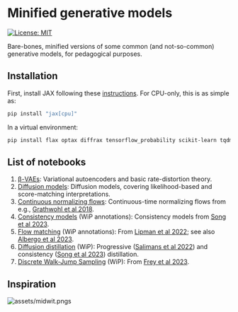# Minified generative models

[![License: MIT](https://img.shields.io/badge/License-MIT-red.svg)](https://opensource.org/licenses/MIT)

Bare-bones, minified versions of some common (and not-so-common) generative models, for pedagogical purposes.

## Installation

First, install JAX following these [instructions](https://jax.readthedocs.io/en/latest/installation.html). For CPU-only, this is as simple as:
```bash
pip install "jax[cpu]"
```
In a virtual environment:
```bash
pip install flax optax diffrax tensorflow_probability scikit-learn tqdm matplotlib
```

## List of notebooks

1. [β-VAEs](01_beta_vae.ipynb): Variational autoencoders and basic rate-distortion theory.
2. [Diffusion models](02_diffusion.ipynb): Diffusion models, covering likelihood-based and score-matching interpretations.
3. [Continuous normalizing flows](03_continuous_normalizing_flows.ipynb): Continuous-time normalizing flows from e.g., [Grathwohl et al 2018](https://arxiv.org/abs/1810.01367).
4. [Consistency models](04_consistency_models.ipynb) (WiP annotations): Consistency models from [Song et al 2023](https://arxiv.org/abs/2303.01469).
5. [Flow matching](05_flow_matching.ipynb) (WiP annotations): From [Lipman et al 2022](https://arxiv.org/abs/2210.02747); see also  [Albergo et al 2023](https://arxiv.org/abs/2303.08797).
6. [Diffusion distillation](06_diffusion_distillation.ipynb) (WiP): Progressive ([Salimans et al 2022](https://arxiv.org/abs/2202.00512)) and consistency ([Song et al 2023](https://arxiv.org/abs/2303.01469)) distillation.
7. [Discrete Walk-Jump Sampling](07_discrete_walk_jump_sampling.ipynb) (WiP): From [Frey et al 2023](https://arxiv.org/abs/2306.12360).

## Inspiration

![assets/midwit.pngs](assets/midwit.png)
